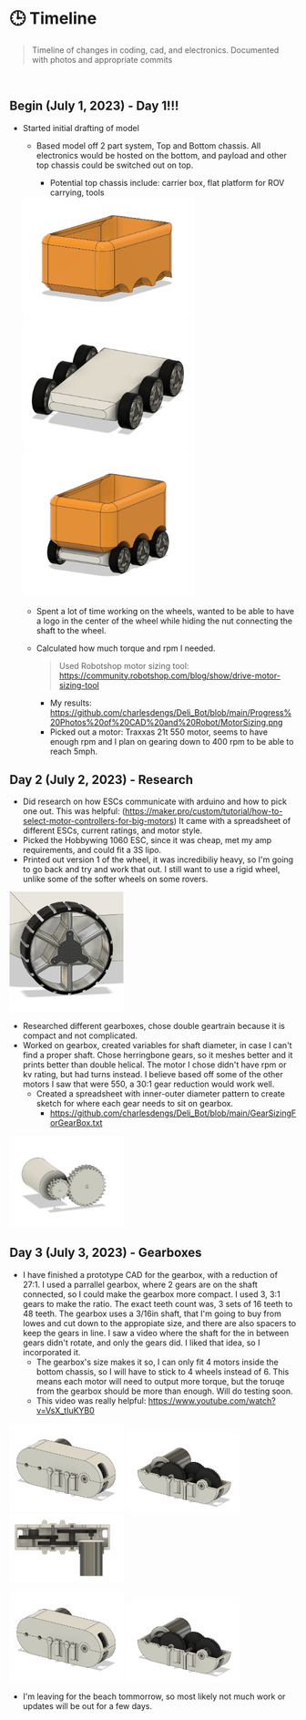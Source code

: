 # **🕒 Timeline**

> Timeline of changes in coding, cad, and electronics. Documented with photos and appropriate commits

<br>

## Begin (July 1, 2023) - Day 1!!!

* Started initial drafting of model
    * Based model off 2 part system, Top and Bottom chassis. All electronics would be hosted on the bottom, and payload and other top chassis could be switched out on top.
        
        * Potential top chassis include: carrier box, flat platform for ROV carrying, tools         
    <img src="https://github.com/charlesdengs/Deli_Bot/blob/main/Progress%20Photos%20of%20CAD%20and%20Robot/TopChassisV1.png" width="300" />
    <img src="https://github.com/charlesdengs/Deli_Bot/blob/main/Progress%20Photos%20of%20CAD%20and%20Robot/BottomChassisV1.png" width="300" />
    <img src="https://github.com/charlesdengs/Deli_Bot/blob/main/Progress%20Photos%20of%20CAD%20and%20Robot/WholeAssemblyV1.png" width="300" />
    
    * Spent a lot of time working on the wheels, wanted to be able to have a logo in the center of the wheel while hiding the nut connecting the shaft to the wheel.
    
    * Calculated how much torque and rpm I needed.
        > Used Robotshop motor sizing tool: https://community.robotshop.com/blog/show/drive-motor-sizing-tool
        
        * My results: https://github.com/charlesdengs/Deli_Bot/blob/main/Progress%20Photos%20of%20CAD%20and%20Robot/MotorSizing.png
        * Picked out a motor: Traxxas 21t 550 motor, seems to have enough rpm and I plan on gearing down to 400 rpm to be able to reach 5mph.

        

## Day 2 (July 2, 2023) - Research
* Did research on how ESCs communicate with arduino and how to pick one out. This was helpful: (https://maker.pro/custom/tutorial/how-to-select-motor-controllers-for-big-motors) It came with a spreadsheet of different ESCs, current ratings, and motor style.
* Picked the Hobbywing 1060 ESC, since it was cheap, met my amp requirements, and could fit a 3S lipo.
* Printed out version 1 of the wheel, it was incredibiliy heavy, so I'm going to go back and try and work that out. I still want to use a rigid wheel, unlike some of the softer wheels on some rovers.
<img src="https://github.com/charlesdengs/Deli_Bot/blob/main/Progress%20Photos%20of%20CAD%20and%20Robot/NewWheels.png" width="200" />

* Researched different gearboxes, chose double geartrain because it is compact and not complicated.
* Worked on gearbox, created variables for shaft diameter, in case I can't find a proper shaft. Chose herringbone gears, so it meshes better and it prints better than double helical. The motor I chose didn't have rpm or kv rating, but had turns instead. I believe based off some of the other motors I saw that were 550, a 30:1 gear reduction would work well.
    * Created a spreadsheet with inner-outer diameter pattern to create sketch for where each gear needs to sit on gearbox.
        * https://github.com/charlesdengs/Deli_Bot/blob/main/GearSizingForGearBox.txt
<img src="https://github.com/charlesdengs/Deli_Bot/blob/main/Progress%20Photos%20of%20CAD%20and%20Robot/Progress1ofGearbox.png" width="200" />



## Day 3 (July 3, 2023) - Gearboxes
* I have finished a prototype CAD for the gearbox, with a reduction of 27:1. I used a parrallel gearbox, where 2 gears are on the shaft connected, so I could make the gearbox more compact. I used  3, 3:1 gears to make the ratio. The exact teeth count was, 3 sets of 16 teeth to 48 teeth. The gearbox uses a 3/16in shaft, that I'm going to buy from lowes and cut down to the appropiate size, and there are also spacers to keep the gears in line. I saw a video where the shaft for the in between gears didn't rotate, and only the gears did. I liked that idea, so I incorporated it.
    * The gearbox's size makes it so, I can only fit 4 motors inside the bottom chassis, so I will have to stick to 4 wheels instead of 6. This means each motor will need to output more torque, but the toruqe from the gearbox should be more than enough. Will do testing soon.
    * This video was really helpful: https://www.youtube.com/watch?v=VsX_tIuKYB0
<img src="https://github.com/charlesdengs/Deli_Bot/blob/main/Progress%20Photos%20of%20CAD%20and%20Robot/GearboxFullV1.png" width="200" />
<img src="https://github.com/charlesdengs/Deli_Bot/blob/main/Progress%20Photos%20of%20CAD%20and%20Robot/GearBoxAngledV1.png" width="200" />
<img src="https://github.com/charlesdengs/Deli_Bot/blob/main/Progress%20Photos%20of%20CAD%20and%20Robot/GearboxTopV1.png" width="200" />

<img src="https://github.com/charlesdengs/Deli_Bot/blob/main/Progress%20Photos%20of%20CAD%20and%20Robot/GearboxFullV1.png" width="200" />  <img src="https://github.com/charlesdengs/Deli_Bot/blob/main/Progress%20Photos%20of%20CAD%20and%20Robot/GearBoxAngledV1.png" width="200" /> 
* I'm leaving for the beach tommorrow, so most likely not much work or updates will be out for a few days.